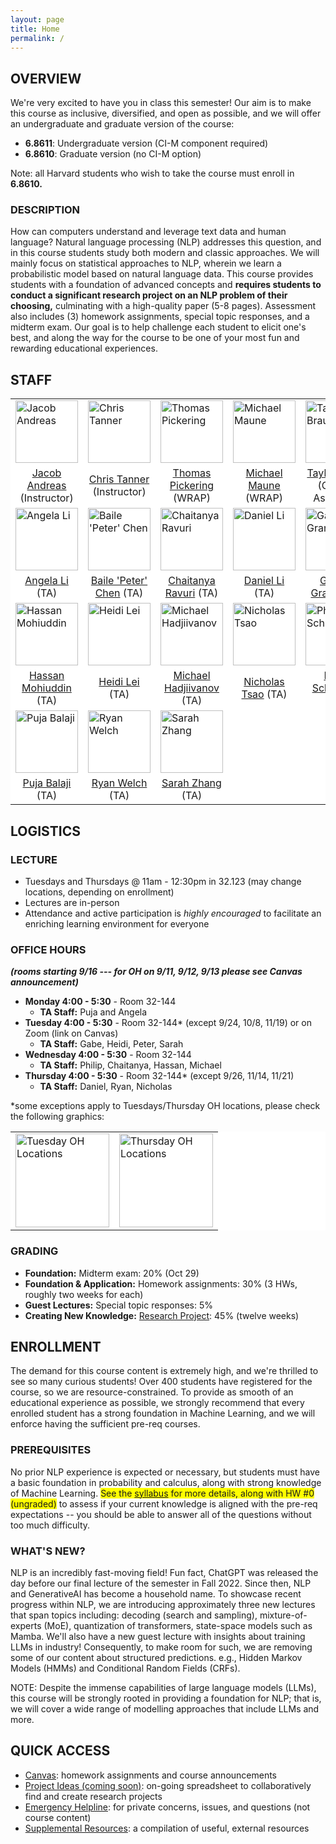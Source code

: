 ```yaml
---
layout: page
title: Home
permalink: /
---
```

## OVERVIEW
We're very excited to have you in class this semester! Our aim is to make this course as inclusive, diversified, and open as possible, and we will offer an undergraduate and graduate version of the course:
- **6.8611**: Undergraduate version (CI-M component required)
- **6.8610**: Graduate version (no CI-M option)

Note: all Harvard students who wish to take the course must enroll in **6.8610.**

### DESCRIPTION
How can computers understand and leverage text data and human language? Natural language processing (NLP) addresses this question, and in this course students study both modern and classic approaches. We will mainly focus on statistical approaches to NLP, wherein we learn a probabilistic model based on natural language data. This course provides students with a foundation of advanced concepts and **requires students to conduct a significant research project on an NLP problem of their choosing,** culminating with a high-quality paper (5-8 pages). Assessment also includes (3) homework assignments, special topic responses, and a midterm exam. Our goal is to help challenge each student to elicit one's best, and along the way for the course to be one of your most fun and rewarding educational experiences.

## STAFF
<p></p>
<table align="center" style="background-color:#FFFFFF" border="0px">
  <tr>
    <td><img src="{{ site.baseurl }}/images/jacob_cropped.png" width="100" alt="Jacob Andreas"/></td>
    <td><img src="{{ site.baseurl }}/images/2024-TA-headshots/tanner_chris-modified.png" width="100" alt="Chris Tanner"/></td>
    <td><img src="{{ site.baseurl }}/images/thomas_cropped.png" width="100" alt="Thomas Pickering"/></td>
    <td><img src="{{ site.baseurl }}/images/maune_cropped.png" width="100" alt="Michael Maune"/></td>
    <td><img src="{{ site.baseurl }}/images/2024-TA-headshots/braun_taylor-modified.png" width="100" alt="Taylor Braun"/></td>
  </tr>
  <tr>
    <td align="center" style="background-color:#FFFFFF" border="0"><a href="https://www.mit.edu/~jda/">Jacob Andreas</a> (Instructor)</td>
    <td align="center" style="background-color:#FFFFFF" border="0"><a href="https://www.linkedin.com/in/chriswtanner/">Chris Tanner</a> (Instructor)</td>
    <td align="center" style="background-color:#FFFFFF" border="0"><a href="">Thomas Pickering</a> (WRAP)</td>
    <td align="center" style="background-color:#FFFFFF" border="0"><a href="">Michael Maune</a> (WRAP)</td>
    <td align="center" style="background-color:#FFFFFF" border="0"><a href="">Taylor Braun</a> (Course Assistant)</td>
  </tr>
  <tr>
    <td><img src="{{ site.baseurl }}/images/2024-TA-headshots/li_angela-modified.png" width="100" alt="Angela Li"/></td>
    <td><img src="{{ site.baseurl }}/images/2024-TA-headshots/chen_peter-modified.png" width="100" alt="Baile 'Peter' Chen"/></td>
    <td><img src="{{ site.baseurl }}/images/2024-TA-headshots/ravuri_chaitanya-modified.png" width="100" alt="Chaitanya Ravuri"/></td>
    <td><img src="{{ site.baseurl }}/images/2024-TA-headshots/li_daniel-modified.png" width="100" alt="Daniel Li"/></td>
    <td><img src="{{ site.baseurl }}/images/2024-TA-headshots/grand_gabe-modified.png" width="100" alt="Gabriel Grand"/></td>
  </tr>
  <tr>
    <td align="center" style="background-color:#FFFFFF" border="0"><a href="https://angeli-13.github.io/">Angela Li</a> (TA)</td>
    <td align="center" style="background-color:#FFFFFF" border="0"><a href="">Baile 'Peter' Chen</a> (TA)</td>
    <td align="center" style="background-color:#FFFFFF" border="0"><a href="">Chaitanya Ravuri</a> (TA)</td>
    <td align="center" style="background-color:#FFFFFF" border="0"><a href="">Daniel Li</a> (TA)</td>
    <td align="center" style="background-color:#FFFFFF" border="0"><a href="">Gabriel Grand</a> (TA)</td>
  </tr>
  <tr>
    <td><img src="{{ site.baseurl }}/images/2024-TA-headshots/mohiuddin_hassan-modified.png" width="100" alt="Hassan Mohiuddin"/></td>
    <td><img src="{{ site.baseurl }}/images/2024-TA-headshots/lei_heidi-modified.png" width="100" alt="Heidi Lei"/></td>
    <td><img src="{{ site.baseurl }}/images/2024-TA-headshots/hadjjivanov_michael-modified.png" width="100" alt="Michael Hadjiivanov"/></td>
    <td><img src="{{ site.baseurl }}/images/2024-TA-headshots/tsao_nicholas-modified.png" width="100" alt="Nicholas Tsao"/></td>
    <td><img src="{{ site.baseurl }}/images/2024-TA-headshots/schroeder_philip-modified.png" width="100" alt="Philip Schroeder"/></td>
  </tr>
  <tr>
   <td align="center" style="background-color:#FFFFFF" border="0"><a href="">Hassan Mohiuddin</a> (TA)</td>
    <td align="center" style="background-color:#FFFFFF" border="0"><a href="">Heidi Lei</a> (TA)</td>
    <td align="center" style="background-color:#FFFFFF" border="0"><a href="">Michael Hadjiivanov</a> (TA)</td>
    <td align="center" style="background-color:#FFFFFF" border="0"><a href="">Nicholas Tsao</a> (TA)</td>
    <td align="center" style="background-color:#FFFFFF" border="0"><a href="">Philip Schroeder</a> (TA)</td>
  </tr>
  <tr>
    <td><img src="{{ site.baseurl }}/images/2024-TA-headshots/balaji_puja-modified.png" width="100" alt="Puja Balaji"/></td>
    <td><img src="{{ site.baseurl }}/images/2024-TA-headshots/welch_ryan-modified.png" width="100" alt="Ryan Welch"/></td>
    <td><img src="{{ site.baseurl }}/images/2024-TA-headshots/zhang_sarah-modified.png" width="100" alt="Sarah Zhang"/></td>
  </tr>
  <tr>
      <td align="center" style="background-color:#FFFFFF" border="0"><a href="">Puja Balaji</a> (TA)</td>
    <td align="center" style="background-color:#FFFFFF" border="0"><a href="">Ryan Welch</a> (TA)</td>
    <td align="center" style="background-color:#FFFFFF" border="0"><a href="">Sarah Zhang</a> (TA)</td>
  </tr>
</table>

## LOGISTICS
### LECTURE
- Tuesdays and Thursdays @ 11am - 12:30pm in 32.123 (may change locations, depending on enrollment)
- Lectures are in-person
- Attendance and active participation is *highly encouraged* to facilitate an enriching learning environment for everyone

### OFFICE HOURS
***(rooms starting 9/16 --- for OH on 9/11, 9/12, 9/13 please see Canvas announcement)***
- **Monday 4:00 - 5:30** - Room 32-144 
  - **TA Staff:** Puja and Angela
- **Tuesday 4:00 - 5:30** - Room 32-144* (except 9/24, 10/8, 11/19) or on Zoom (link on Canvas)
  - **TA Staff:** Gabe, Heidi, Peter, Sarah
- **Wednesday 4:00 - 5:30** - Room 32-144 
  - **TA Staff:** Philip, Chaitanya, Hassan, Michael
- **Thursday 4:00 - 5:30** - Room 32-144* (except 9/26, 11/14, 11/21) 
  - **TA Staff:** Daniel, Ryan, Nicholas

*some exceptions apply to Tuesdays/Thursday OH locations, please check the following graphics: 
<table align="center" style="background-color:#FFFFFF" border="0px">
  <tr>
    <td><img src="{{ site.baseurl }}/images/2024-OH-locations/NLP-tuesday-OH.png" height="150" alt="Tuesday OH Locations"/></td>
    <td><img src="{{ site.baseurl }}/images/2024-OH-locations/NLP-thursday-OH.png" height="150" alt="Thursday OH Locations"/></td>
  </tr>
</table>

### GRADING
- **Foundation:** Midterm exam: 20% (Oct 29)
- **Foundation & Application:** Homework assignments: 30% (3 HWs, roughly two weeks for each)
- **Guest Lectures:** Special topic responses: 5%
- **Creating New Knowledge:** [Research Project](project): 45% (twelve weeks)

## ENROLLMENT
The demand for this course content is extremely high, and we're thrilled to see so many curious students! Over 400 students have registered for the course, so we are resource-constrained. To provide as smooth of an educational experience as possible, we strongly recommend that every enrolled student has a strong foundation in Machine Learning, and we will enforce having the sufficient pre-req courses.

### PREREQUISITES
No prior NLP experience is expected or necessary, but students must have a basic foundation in probability and calculus, along with strong knowledge of Machine Learning. <span style="background-color: #FFFF00">See the [syllabus](syllabus) for more details, along with HW #0 (ungraded)</span> to assess if your current knowledge is aligned with the pre-req expectations -- you should be able to answer all of the questions without too much difficulty.

### WHAT'S NEW?
NLP is an incredibly fast-moving field! Fun fact, ChatGPT was released the day before our final lecture of the semester in Fall 2022. Since then, NLP and GenerativeAI has become a household name. To showcase recent progress within NLP, we are introducing approximately three new lectures that span topics including: decoding (search and sampling), mixture-of-experts (MoE), quantization of transformers, state-space models such as Mamba. We'll also have a new guest lecture with insights about training LLMs in industry! Consequently, to make room for such, we are removing some of our content about structured predictions. e.g., Hidden Markov Models (HMMs) and Conditional Random Fields (CRFs).

NOTE: Despite the immense capabilities of large language models (LLMs), this course will be strongly rooted in providing a foundation for NLP; that is, we will cover a wide range of modelling approaches that include LLMs and more.

## QUICK ACCESS
- [Canvas](https://canvas.mit.edu/courses/28237): homework assignments and course announcements
- [Project Ideas (coming soon)](): on-going spreadsheet to collaboratively find and create research projects
- [Emergency Helpline](mailto:nlp-staff@mit.edu): for private concerns, issues, and questions (not course content) 
- [Supplemental Resources](supplemental): a compilation of useful, external resources
